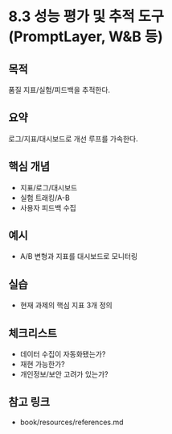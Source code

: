 # 8.3 성능 평가 및 추적 도구 (PromptLayer, W&B 등)

## 목적
품질 지표/실험/피드백을 추적한다.

## 요약
로그/지표/대시보드로 개선 루프를 가속한다.

## 핵심 개념
- 지표/로그/대시보드
- 실험 트래킹/A-B
- 사용자 피드백 수집

## 예시
- A/B 변형과 지표를 대시보드로 모니터링

## 실습
- 현재 과제의 핵심 지표 3개 정의

## 체크리스트
- 데이터 수집이 자동화됐는가?
- 재현 가능한가?
- 개인정보/보안 고려가 있는가?

## 참고 링크
- book/resources/references.md
